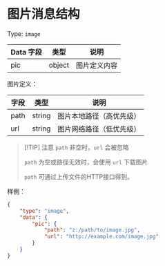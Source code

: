 # 图片消息结构

Type: `image`

| Data 字段 | 类型 | 说明 |
|-----|------|-----|
| pic | object | 图片定义内容 |

图片定义：

| 字段 | 类型 | 说明 |
|-----|------|-----|
| path | string | 图片本地路径（高优先级） |
| url | string | 图片网络路径（低优先级） |

> [!TIP] 注意
> `path` 非空时，`url` 会被忽略
> 
> `path` 为空或路径无效时，会使用 `url` 下载图片
>
> `path` 可通过上传文件的HTTP接口得到。

样例：

```JSON
{
    "type": "image",
    "data": {
        "pic": {
            "path": "z:/path/to/image.jpg",
            "url": "http://example.com/image.jpg"
        }
    }
}
```